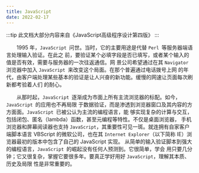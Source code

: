 ```yaml
---
title: JavaScript
date: 2022-02-17
---
```


:::tip
此文档大部分内容来自《JavaScript高级程序设计第四版》
:::

&emsp;&emsp;1995 年，`JavaScript `问世。当时，它的主要用途是代替 `Perl `等服务器端语言处理输入验证。在此之
前，要验证某个必填字段是否已填写，或者某个输入的值是否有效，需要与服务器的一次往返通信。网
景公司希望通过在其 `Navigator `浏览器中加入 `JavaScript `来改变这个局面。在那个普遍通过电话拨号上网
的年代，由客户端处理某些基本的验证是让人兴奋的新功能。缓慢的网速让页面每次刷新都考验着人们
的耐心。

&emsp;&emsp;从那时起，`JavaScript `逐渐成为市面上所有主流浏览器的标配。如今，`JavaScript `的应用也不再局限
于数据验证，而是渗透到浏览器窗口及其内容的方方面面。`JavaScript `已被公认为主流的编程语言，能
够实现复杂的计算与交互，包括闭包、匿名（lambda）函数，甚至元编程等特性。不仅是桌面浏览器，
手机浏览器和屏幕阅读器也支持 `JavaScript`，其重要性可见一斑。就连拥有自家客户端脚本语言 VBScript
的微软公司，也在其 `Internet Explorer`（以下简称 IE）浏览器最初的版本中包含了自己的 JavaScript 实现。
从简单的输入验证脚本到强大的编程语言，`JavaScript `的崛起没有任何人预测到。它很简单，学会
用只要几分钟；它又很复杂，掌握它要很多年。要真正学好用好 `JavaScript`，理解其本质、历史及局限
性是非常重要的。


